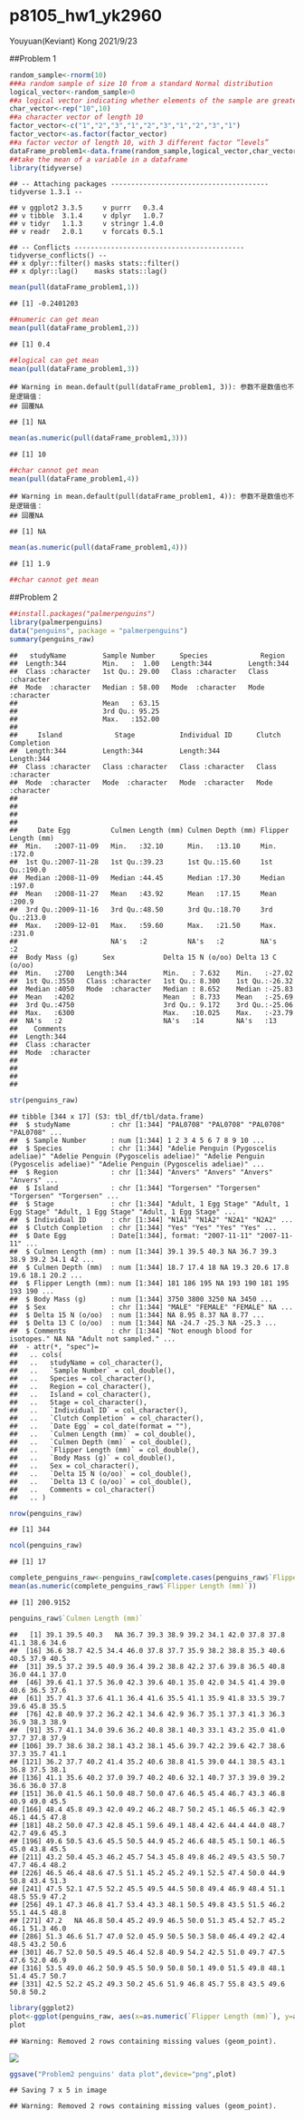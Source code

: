 p8105\_hw1\_yk2960
================
Youyuan(Keviant) Kong
2021/9/23

\#\#Problem 1

``` r
random_sample<-rnorm(10)
###a random sample of size 10 from a standard Normal distribution
logical_vector<-random_sample>0
##a logical vector indicating whether elements of the sample are greater than 0
char_vector<-rep("10",10)
##a character vector of length 10
factor_vector<-c("1","2","3","1","2","3","1","2","3","1")
factor_vector<-as.factor(factor_vector)
##a factor vector of length 10, with 3 different factor “levels”
dataFrame_problem1<-data.frame(random_sample,logical_vector,char_vector,factor_vector)
##take the mean of a variable in a dataframe
library(tidyverse)
```

    ## -- Attaching packages --------------------------------------- tidyverse 1.3.1 --

    ## v ggplot2 3.3.5     v purrr   0.3.4
    ## v tibble  3.1.4     v dplyr   1.0.7
    ## v tidyr   1.1.3     v stringr 1.4.0
    ## v readr   2.0.1     v forcats 0.5.1

    ## -- Conflicts ------------------------------------------ tidyverse_conflicts() --
    ## x dplyr::filter() masks stats::filter()
    ## x dplyr::lag()    masks stats::lag()

``` r
mean(pull(dataFrame_problem1,1))
```

    ## [1] -0.2401203

``` r
##numeric can get mean
mean(pull(dataFrame_problem1,2))
```

    ## [1] 0.4

``` r
##logical can get mean
mean(pull(dataFrame_problem1,3))
```

    ## Warning in mean.default(pull(dataFrame_problem1, 3)): 参数不是数值也不是逻辑值：
    ## 回覆NA

    ## [1] NA

``` r
mean(as.numeric(pull(dataFrame_problem1,3)))
```

    ## [1] 10

``` r
##char cannot get mean
mean(pull(dataFrame_problem1,4))
```

    ## Warning in mean.default(pull(dataFrame_problem1, 4)): 参数不是数值也不是逻辑值：
    ## 回覆NA

    ## [1] NA

``` r
mean(as.numeric(pull(dataFrame_problem1,4)))
```

    ## [1] 1.9

``` r
##char cannot get mean
```

\#\#Problem 2

``` r
##install.packages("palmerpenguins")
library(palmerpenguins)
data("penguins", package = "palmerpenguins")
summary(penguins_raw)
```

    ##   studyName         Sample Number      Species             Region         
    ##  Length:344         Min.   :  1.00   Length:344         Length:344        
    ##  Class :character   1st Qu.: 29.00   Class :character   Class :character  
    ##  Mode  :character   Median : 58.00   Mode  :character   Mode  :character  
    ##                     Mean   : 63.15                                        
    ##                     3rd Qu.: 95.25                                        
    ##                     Max.   :152.00                                        
    ##                                                                           
    ##     Island             Stage           Individual ID      Clutch Completion 
    ##  Length:344         Length:344         Length:344         Length:344        
    ##  Class :character   Class :character   Class :character   Class :character  
    ##  Mode  :character   Mode  :character   Mode  :character   Mode  :character  
    ##                                                                             
    ##                                                                             
    ##                                                                             
    ##                                                                             
    ##     Date Egg          Culmen Length (mm) Culmen Depth (mm) Flipper Length (mm)
    ##  Min.   :2007-11-09   Min.   :32.10      Min.   :13.10     Min.   :172.0      
    ##  1st Qu.:2007-11-28   1st Qu.:39.23      1st Qu.:15.60     1st Qu.:190.0      
    ##  Median :2008-11-09   Median :44.45      Median :17.30     Median :197.0      
    ##  Mean   :2008-11-27   Mean   :43.92      Mean   :17.15     Mean   :200.9      
    ##  3rd Qu.:2009-11-16   3rd Qu.:48.50      3rd Qu.:18.70     3rd Qu.:213.0      
    ##  Max.   :2009-12-01   Max.   :59.60      Max.   :21.50     Max.   :231.0      
    ##                       NA's   :2          NA's   :2         NA's   :2          
    ##  Body Mass (g)      Sex            Delta 15 N (o/oo) Delta 13 C (o/oo)
    ##  Min.   :2700   Length:344         Min.   : 7.632    Min.   :-27.02   
    ##  1st Qu.:3550   Class :character   1st Qu.: 8.300    1st Qu.:-26.32   
    ##  Median :4050   Mode  :character   Median : 8.652    Median :-25.83   
    ##  Mean   :4202                      Mean   : 8.733    Mean   :-25.69   
    ##  3rd Qu.:4750                      3rd Qu.: 9.172    3rd Qu.:-25.06   
    ##  Max.   :6300                      Max.   :10.025    Max.   :-23.79   
    ##  NA's   :2                         NA's   :14        NA's   :13       
    ##    Comments        
    ##  Length:344        
    ##  Class :character  
    ##  Mode  :character  
    ##                    
    ##                    
    ##                    
    ## 

``` r
str(penguins_raw)
```

    ## tibble [344 x 17] (S3: tbl_df/tbl/data.frame)
    ##  $ studyName          : chr [1:344] "PAL0708" "PAL0708" "PAL0708" "PAL0708" ...
    ##  $ Sample Number      : num [1:344] 1 2 3 4 5 6 7 8 9 10 ...
    ##  $ Species            : chr [1:344] "Adelie Penguin (Pygoscelis adeliae)" "Adelie Penguin (Pygoscelis adeliae)" "Adelie Penguin (Pygoscelis adeliae)" "Adelie Penguin (Pygoscelis adeliae)" ...
    ##  $ Region             : chr [1:344] "Anvers" "Anvers" "Anvers" "Anvers" ...
    ##  $ Island             : chr [1:344] "Torgersen" "Torgersen" "Torgersen" "Torgersen" ...
    ##  $ Stage              : chr [1:344] "Adult, 1 Egg Stage" "Adult, 1 Egg Stage" "Adult, 1 Egg Stage" "Adult, 1 Egg Stage" ...
    ##  $ Individual ID      : chr [1:344] "N1A1" "N1A2" "N2A1" "N2A2" ...
    ##  $ Clutch Completion  : chr [1:344] "Yes" "Yes" "Yes" "Yes" ...
    ##  $ Date Egg           : Date[1:344], format: "2007-11-11" "2007-11-11" ...
    ##  $ Culmen Length (mm) : num [1:344] 39.1 39.5 40.3 NA 36.7 39.3 38.9 39.2 34.1 42 ...
    ##  $ Culmen Depth (mm)  : num [1:344] 18.7 17.4 18 NA 19.3 20.6 17.8 19.6 18.1 20.2 ...
    ##  $ Flipper Length (mm): num [1:344] 181 186 195 NA 193 190 181 195 193 190 ...
    ##  $ Body Mass (g)      : num [1:344] 3750 3800 3250 NA 3450 ...
    ##  $ Sex                : chr [1:344] "MALE" "FEMALE" "FEMALE" NA ...
    ##  $ Delta 15 N (o/oo)  : num [1:344] NA 8.95 8.37 NA 8.77 ...
    ##  $ Delta 13 C (o/oo)  : num [1:344] NA -24.7 -25.3 NA -25.3 ...
    ##  $ Comments           : chr [1:344] "Not enough blood for isotopes." NA NA "Adult not sampled." ...
    ##  - attr(*, "spec")=
    ##   .. cols(
    ##   ..   studyName = col_character(),
    ##   ..   `Sample Number` = col_double(),
    ##   ..   Species = col_character(),
    ##   ..   Region = col_character(),
    ##   ..   Island = col_character(),
    ##   ..   Stage = col_character(),
    ##   ..   `Individual ID` = col_character(),
    ##   ..   `Clutch Completion` = col_character(),
    ##   ..   `Date Egg` = col_date(format = ""),
    ##   ..   `Culmen Length (mm)` = col_double(),
    ##   ..   `Culmen Depth (mm)` = col_double(),
    ##   ..   `Flipper Length (mm)` = col_double(),
    ##   ..   `Body Mass (g)` = col_double(),
    ##   ..   Sex = col_character(),
    ##   ..   `Delta 15 N (o/oo)` = col_double(),
    ##   ..   `Delta 13 C (o/oo)` = col_double(),
    ##   ..   Comments = col_character()
    ##   .. )

``` r
nrow(penguins_raw)
```

    ## [1] 344

``` r
ncol(penguins_raw)
```

    ## [1] 17

``` r
complete_penguins_raw<-penguins_raw[complete.cases(penguins_raw$`Flipper Length (mm)`),]
mean(as.numeric(complete_penguins_raw$`Flipper Length (mm)`))
```

    ## [1] 200.9152

``` r
penguins_raw$`Culmen Length (mm)`
```

    ##   [1] 39.1 39.5 40.3   NA 36.7 39.3 38.9 39.2 34.1 42.0 37.8 37.8 41.1 38.6 34.6
    ##  [16] 36.6 38.7 42.5 34.4 46.0 37.8 37.7 35.9 38.2 38.8 35.3 40.6 40.5 37.9 40.5
    ##  [31] 39.5 37.2 39.5 40.9 36.4 39.2 38.8 42.2 37.6 39.8 36.5 40.8 36.0 44.1 37.0
    ##  [46] 39.6 41.1 37.5 36.0 42.3 39.6 40.1 35.0 42.0 34.5 41.4 39.0 40.6 36.5 37.6
    ##  [61] 35.7 41.3 37.6 41.1 36.4 41.6 35.5 41.1 35.9 41.8 33.5 39.7 39.6 45.8 35.5
    ##  [76] 42.8 40.9 37.2 36.2 42.1 34.6 42.9 36.7 35.1 37.3 41.3 36.3 36.9 38.3 38.9
    ##  [91] 35.7 41.1 34.0 39.6 36.2 40.8 38.1 40.3 33.1 43.2 35.0 41.0 37.7 37.8 37.9
    ## [106] 39.7 38.6 38.2 38.1 43.2 38.1 45.6 39.7 42.2 39.6 42.7 38.6 37.3 35.7 41.1
    ## [121] 36.2 37.7 40.2 41.4 35.2 40.6 38.8 41.5 39.0 44.1 38.5 43.1 36.8 37.5 38.1
    ## [136] 41.1 35.6 40.2 37.0 39.7 40.2 40.6 32.1 40.7 37.3 39.0 39.2 36.6 36.0 37.8
    ## [151] 36.0 41.5 46.1 50.0 48.7 50.0 47.6 46.5 45.4 46.7 43.3 46.8 40.9 49.0 45.5
    ## [166] 48.4 45.8 49.3 42.0 49.2 46.2 48.7 50.2 45.1 46.5 46.3 42.9 46.1 44.5 47.8
    ## [181] 48.2 50.0 47.3 42.8 45.1 59.6 49.1 48.4 42.6 44.4 44.0 48.7 42.7 49.6 45.3
    ## [196] 49.6 50.5 43.6 45.5 50.5 44.9 45.2 46.6 48.5 45.1 50.1 46.5 45.0 43.8 45.5
    ## [211] 43.2 50.4 45.3 46.2 45.7 54.3 45.8 49.8 46.2 49.5 43.5 50.7 47.7 46.4 48.2
    ## [226] 46.5 46.4 48.6 47.5 51.1 45.2 45.2 49.1 52.5 47.4 50.0 44.9 50.8 43.4 51.3
    ## [241] 47.5 52.1 47.5 52.2 45.5 49.5 44.5 50.8 49.4 46.9 48.4 51.1 48.5 55.9 47.2
    ## [256] 49.1 47.3 46.8 41.7 53.4 43.3 48.1 50.5 49.8 43.5 51.5 46.2 55.1 44.5 48.8
    ## [271] 47.2   NA 46.8 50.4 45.2 49.9 46.5 50.0 51.3 45.4 52.7 45.2 46.1 51.3 46.0
    ## [286] 51.3 46.6 51.7 47.0 52.0 45.9 50.5 50.3 58.0 46.4 49.2 42.4 48.5 43.2 50.6
    ## [301] 46.7 52.0 50.5 49.5 46.4 52.8 40.9 54.2 42.5 51.0 49.7 47.5 47.6 52.0 46.9
    ## [316] 53.5 49.0 46.2 50.9 45.5 50.9 50.8 50.1 49.0 51.5 49.8 48.1 51.4 45.7 50.7
    ## [331] 42.5 52.2 45.2 49.3 50.2 45.6 51.9 46.8 45.7 55.8 43.5 49.6 50.8 50.2

``` r
library(ggplot2)
plot<-ggplot(penguins_raw, aes(x=as.numeric(`Flipper Length (mm)`), y=as.numeric(`Culmen Length (mm)`),color=Species))+ geom_point(shape=1) 
plot
```

    ## Warning: Removed 2 rows containing missing values (geom_point).

![](p8105_hw1_yk2960_files/figure-gfm/problem%202-1.png)<!-- -->

``` r
ggsave("Problem2 penguins' data plot",device="png",plot)
```

    ## Saving 7 x 5 in image

    ## Warning: Removed 2 rows containing missing values (geom_point).
